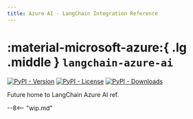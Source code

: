 ```yaml
---
title: Azure AI - LangChain Integration Reference
---
```


# :material-microsoft-azure:{ .lg .middle } `langchain-azure-ai`

[![PyPI - Version](https://img.shields.io/pypi/v/langchain-azure-ai?label=%20)](https://pypi.org/project/langchain-azure-ai/#history)
[![PyPI - License](https://img.shields.io/pypi/l/langchain-azure-ai)](https://opensource.org/licenses/MIT)
[![PyPI - Downloads](https://img.shields.io/pepy/dt/langchain-azure-ai)](https://pypistats.org/packages/langchain-azure-ai)

Future home to LangChain Azure AI ref.

--8<-- "wip.md"
